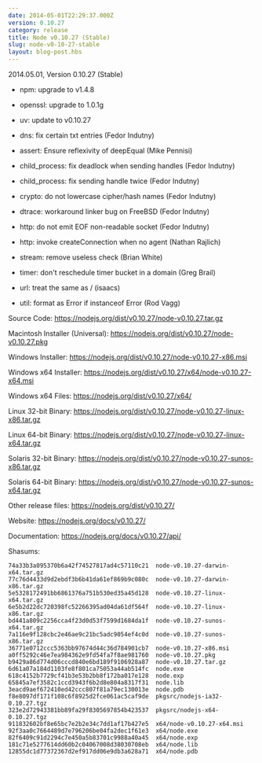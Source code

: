 ```yaml
---
date: 2014-05-01T22:29:37.000Z
version: 0.10.27
category: release
title: Node v0.10.27 (Stable)
slug: node-v0-10-27-stable
layout: blog-post.hbs
---
```


2014.05.01, Version 0.10.27 (Stable)

* npm: upgrade to v1.4.8

* openssl: upgrade to 1.0.1g

* uv: update to v0.10.27

* dns: fix certain txt entries (Fedor Indutny)

* assert: Ensure reflexivity of deepEqual (Mike Pennisi)

* child_process: fix deadlock when sending handles (Fedor Indutny)

* child_process: fix sending handle twice (Fedor Indutny)

* crypto: do not lowercase cipher/hash names (Fedor Indutny)

* dtrace: workaround linker bug on FreeBSD (Fedor Indutny)

* http: do not emit EOF non-readable socket (Fedor Indutny)

* http: invoke createConnection when no agent (Nathan Rajlich)

* stream: remove useless check (Brian White)

* timer: don't reschedule timer bucket in a domain (Greg Brail)

* url: treat  the same as / (isaacs)

* util: format as Error if instanceof Error (Rod Vagg)

Source Code: https://nodejs.org/dist/v0.10.27/node-v0.10.27.tar.gz

Macintosh Installer (Universal): https://nodejs.org/dist/v0.10.27/node-v0.10.27.pkg

Windows Installer: https://nodejs.org/dist/v0.10.27/node-v0.10.27-x86.msi

Windows x64 Installer: https://nodejs.org/dist/v0.10.27/x64/node-v0.10.27-x64.msi

Windows x64 Files: https://nodejs.org/dist/v0.10.27/x64/

Linux 32-bit Binary: https://nodejs.org/dist/v0.10.27/node-v0.10.27-linux-x86.tar.gz

Linux 64-bit Binary: https://nodejs.org/dist/v0.10.27/node-v0.10.27-linux-x64.tar.gz

Solaris 32-bit Binary: https://nodejs.org/dist/v0.10.27/node-v0.10.27-sunos-x86.tar.gz

Solaris 64-bit Binary: https://nodejs.org/dist/v0.10.27/node-v0.10.27-sunos-x64.tar.gz

Other release files: https://nodejs.org/dist/v0.10.27/

Website: https://nodejs.org/docs/v0.10.27/

Documentation: https://nodejs.org/docs/v0.10.27/api/

Shasums:
```
74a33b3a095370b6a42f74527817ad4c57110c21  node-v0.10.27-darwin-x64.tar.gz
77c76d4433d9d2ebdf3b6b41da61ef869b9c080c  node-v0.10.27-darwin-x86.tar.gz
5e5328172491bb6861376a751b530ed35a45d128  node-v0.10.27-linux-x64.tar.gz
6e5b2d22dc720398fc52266395ad04da61df564f  node-v0.10.27-linux-x86.tar.gz
bd441a809c2256cca4f23d0d53f7599d1684da1f  node-v0.10.27-sunos-x64.tar.gz
7a116e9f128cbc2e46ae9c21bc5adc9054ef4c0d  node-v0.10.27-sunos-x86.tar.gz
36771e0712ccc5363bb97674d44c36d784901cb7  node-v0.10.27-x86.msi
a0ff5292c46e7ea984362e9fd54fa7f8ae981760  node-v0.10.27.pkg
b9429a86d774d06cccd840e6bd189f9106928a87  node-v0.10.27.tar.gz
6d61a07a184d1103fe8f801ca75053a44ab514fc  node.exe
618c4152b7729cf41b3e53b2bb8f172ba017e128  node.exp
65845a7ef3582c1ccd3943f6b2d8e804a8317f31  node.lib
3eacd9aef672410ed42ccc807f81a79ec130013e  node.pdb
f8e8097df171f108c6f8925d2fce061ac5caf9de  pkgsrc/nodejs-ia32-0.10.27.tgz
323e2d72943381bb89fa29f8305697854b423537  pkgsrc/nodejs-x64-0.10.27.tgz
911832602bf8e65bc7e2b2e34c7dd1af17b427e5  x64/node-v0.10.27-x64.msi
92f3aa0c7664489d7e796206be04fa2dec1f61e3  x64/node.exe
82f6409c91d2294c7e450a5b83701c9988a40a45  x64/node.exp
181c71e5277614dd60b2c04067008d38030708eb  x64/node.lib
12855dc1d77372367d2ef917dd06e9db3a628a71  x64/node.pdb
```
